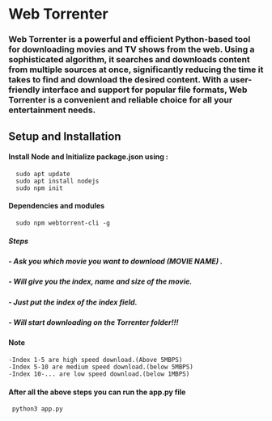 # Web Torrenter
### Web Torrenter is a powerful and efficient Python-based tool for downloading movies and TV shows from the web. Using a sophisticated algorithm, it searches and downloads content from multiple sources at once, significantly reducing the time it takes to find and download the desired content. With a user-friendly interface and support for popular file formats, Web Torrenter is a convenient and reliable choice for all your entertainment needs.


## Setup and Installation 

#### Install Node and Initialize package.json using :
      sudo apt update
      sudo apt install nodejs
      sudo npm init
      
####  Dependencies and modules
      sudo npm webtorrent-cli -g

##### Steps 
  ##### - Ask you which movie you want to download (MOVIE NAME) .
  ##### - Will give you the index, name and size of the movie.
  ##### - Just put the index of the index field.
  ##### - Will start downloading on the Torrenter folder!!!      
     
#### Note
    -Index 1-5 are high speed download.(Above 5MBPS)
    -Index 5-10 are medium speed download.(below 5MBPS)
    -Index 10-... are low speed download.(below 1MBPS)
   
#### After all the above steps you can run the app.py file 
     python3 app.py
    


